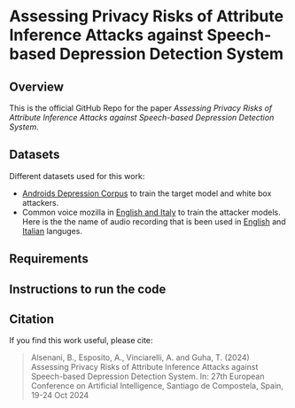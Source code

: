 # Assessing Privacy Risks of Attribute Inference Attacks against Speech-based Depression Detection System

## Overview

This is the official GitHub Repo for the paper _Assessing Privacy Risks of Attribute Inference Attacks against Speech-based Depression Detection System_. 

## Datasets
Different datasets used for this work:
 * [Androids Depression Corpus](https://github.com/androidscorpus/data?tab=readme-ov-file) to train the target model and white box attackers.
 * Common voice mozilla in [English and Italy](https://commonvoice.mozilla.org/en/datasets) to train the attacker models. Here is the the name of audio recording that is been used in [English]() and [Italian]() languges.   


## Requirements

## Instructions to run the code

## Citation

If you find this work useful, please cite:

> Alsenani, B., Esposito, A., Vinciarelli, A.  and Guha, T.  (2024) Assessing Privacy Risks of Attribute Inference Attacks against Speech-based Depression Detection System. In: 27th European Conference on Artificial Intelligence, Santiago de Compostela, Spain, 19-24 Oct 2024
